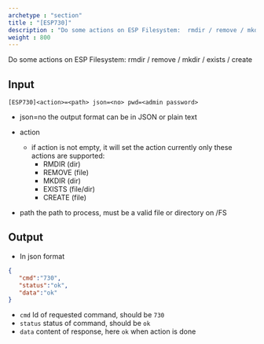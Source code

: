 ```yaml
---
archetype : "section"
title : "[ESP730]"
description : "Do some actions on ESP Filesystem:  rmdir / remove / mkdir / exists / create"
weight : 800
---
```

Do some actions on ESP Filesystem:  rmdir / remove / mkdir / exists / create

## Input
`[ESP730]<action>=<path> json=<no> pwd=<admin password>`

* json=no
the output format can be in JSON or plain text

* action
  * if action is not empty, it will set the action
  currently only these actions are supported:
    - RMDIR (dir)
    - REMOVE (file)
    - MKDIR (dir)
    - EXISTS (file/dir)
    - CREATE (file)
   

* path
   the path to process, must be a valid file or directory on /FS


## Output

- In json format

```json
{
   "cmd":"730",
   "status":"ok",
   "data":"ok"
}
```

* `cmd` Id of requested command, should be `730`
* `status` status of command, should be `ok`
* `data` content of response, here `ok` when action is done

